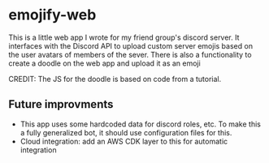 # emojify-web

This is a little web app I wrote for my friend group's discord server. It interfaces with the Discord API to upload custom server emojis based on the user avatars of members of the sever.
There is also a functionality to create a doodle on the web app and upload it as an emoji 

CREDIT: The JS for the doodle is based on code from a tutorial.


## Future improvments

- This app uses some hardcoded data for discord roles, etc. To make this a fully generalized bot, it should use configuration files for this.
- Cloud integration: add an AWS CDK layer to this for automatic integration
